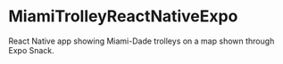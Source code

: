 # MiamiTrolleyReactNativeExpo

React Native app showing Miami-Dade trolleys on a map shown through Expo Snack.

